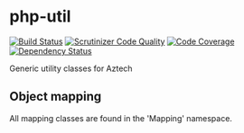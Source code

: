 # php-util

[![Build Status](https://travis-ci.org/aztech-digital/php-utils.svg?branch=master)](https://travis-ci.org/aztech-digital/php-utils)
[![Scrutinizer Code Quality](https://scrutinizer-ci.com/g/aztech-digital/php-utils/badges/quality-score.png?b=master)](https://scrutinizer-ci.com/g/aztech-digital/php-utils/?branch=master)
[![Code Coverage](https://scrutinizer-ci.com/g/aztech-digital/php-utils/badges/coverage.png?b=master)](https://scrutinizer-ci.com/g/aztech-digital/php-utils/?branch=master)
[![Dependency Status](https://www.versioneye.com/user/projects/53d9275a087a81ea1e000002/badge.svg)](https://www.versioneye.com/user/projects/53d9275a087a81ea1e000002)

Generic utility classes for Aztech

## Object mapping

All mapping classes are found in the 'Mapping' namespace.

 
